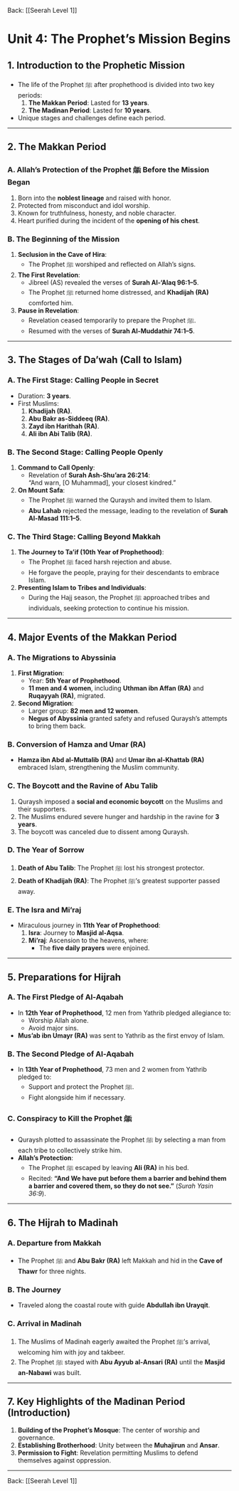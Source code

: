 Back: [[Seerah Level 1]]

# **Unit 4: The Prophet’s Mission Begins**

## **1. Introduction to the Prophetic Mission**  
- The life of the Prophet ﷺ after prophethood is divided into two key periods:  
  1. **The Makkan Period**: Lasted for **13 years**.  
  2. **The Madinan Period**: Lasted for **10 years**.  
- Unique stages and challenges define each period.  

---

## **2. The Makkan Period**  

### **A. Allah’s Protection of the Prophet ﷺ Before the Mission Began**  
1. Born into the **noblest lineage** and raised with honor.  
2. Protected from misconduct and idol worship.  
3. Known for truthfulness, honesty, and noble character.  
4. Heart purified during the incident of the **opening of his chest**.  

### **B. The Beginning of the Mission**  
1. **Seclusion in the Cave of Hira**:  
   - The Prophet ﷺ worshiped and reflected on Allah’s signs.  
2. **The First Revelation**:  
   - Jibreel (AS) revealed the verses of **Surah Al-‘Alaq 96:1–5**.  
   - The Prophet ﷺ returned home distressed, and **Khadijah (RA)** comforted him.  
3. **Pause in Revelation**:  
   - Revelation ceased temporarily to prepare the Prophet ﷺ.  
   - Resumed with the verses of **Surah Al-Muddathir 74:1–5**.  

---

## **3. The Stages of Da’wah (Call to Islam)**  

### **A. The First Stage: Calling People in Secret**  
- Duration: **3 years**.  
- First Muslims:  
  1. **Khadijah (RA)**.  
  2. **Abu Bakr as-Siddeeq (RA)**.  
  3. **Zayd ibn Harithah (RA)**.  
  4. **Ali ibn Abi Talib (RA)**.  

### **B. The Second Stage: Calling People Openly**  
1. **Command to Call Openly**:  
   - Revelation of **Surah Ash-Shu’ara 26:214**:  
     “And warn, [O Muhammad], your closest kindred.”  
2. **On Mount Safa**:  
   - The Prophet ﷺ warned the Quraysh and invited them to Islam.  
   - **Abu Lahab** rejected the message, leading to the revelation of **Surah Al-Masad 111:1–5**.  

### **C. The Third Stage: Calling Beyond Makkah**  
1. **The Journey to Ta’if (10th Year of Prophethood)**:  
   - The Prophet ﷺ faced harsh rejection and abuse.  
   - He forgave the people, praying for their descendants to embrace Islam.  
2. **Presenting Islam to Tribes and Individuals**:  
   - During the Hajj season, the Prophet ﷺ approached tribes and individuals, seeking protection to continue his mission.  

---

## **4. Major Events of the Makkan Period**  

### **A. The Migrations to Abyssinia**  
1. **First Migration**:  
   - Year: **5th Year of Prophethood**.  
   - **11 men and 4 women**, including **Uthman ibn Affan (RA)** and **Ruqayyah (RA)**, migrated.  
2. **Second Migration**:  
   - Larger group: **82 men and 12 women**.  
   - **Negus of Abyssinia** granted safety and refused Quraysh’s attempts to bring them back.  

### **B. Conversion of Hamza and Umar (RA)**  
- **Hamza ibn Abd al-Muttalib (RA)** and **Umar ibn al-Khattab (RA)** embraced Islam, strengthening the Muslim community.  

### **C. The Boycott and the Ravine of Abu Talib**  
1. Quraysh imposed a **social and economic boycott** on the Muslims and their supporters.  
2. The Muslims endured severe hunger and hardship in the ravine for **3 years**.  
3. The boycott was canceled due to dissent among Quraysh.  

### **D. The Year of Sorrow**  
1. **Death of Abu Talib**: The Prophet ﷺ lost his strongest protector.  
2. **Death of Khadijah (RA)**: The Prophet ﷺ’s greatest supporter passed away.  

### **E. The Isra and Mi’raj**  
- Miraculous journey in **11th Year of Prophethood**:  
  1. **Isra**: Journey to **Masjid al-Aqsa**.  
  2. **Mi’raj**: Ascension to the heavens, where:  
     - The **five daily prayers** were enjoined.  

---

## **5. Preparations for Hijrah**  

### **A. The First Pledge of Al-Aqabah**  
- In **12th Year of Prophethood**, 12 men from Yathrib pledged allegiance to:  
  - Worship Allah alone.  
  - Avoid major sins.  
- **Mus’ab ibn Umayr (RA)** was sent to Yathrib as the first envoy of Islam.  

### **B. The Second Pledge of Al-Aqabah**  
- In **13th Year of Prophethood**, 73 men and 2 women from Yathrib pledged to:  
  - Support and protect the Prophet ﷺ.  
  - Fight alongside him if necessary.  

### **C. Conspiracy to Kill the Prophet ﷺ**  
- Quraysh plotted to assassinate the Prophet ﷺ by selecting a man from each tribe to collectively strike him.  
- **Allah’s Protection**:  
  - The Prophet ﷺ escaped by leaving **Ali (RA)** in his bed.  
  - Recited: **“And We have put before them a barrier and behind them a barrier and covered them, so they do not see.”** (*Surah Yasin 36:9*).  

---

## **6. The Hijrah to Madinah**  

### **A. Departure from Makkah**  
- The Prophet ﷺ and **Abu Bakr (RA)** left Makkah and hid in the **Cave of Thawr** for three nights.  

### **B. The Journey**  
- Traveled along the coastal route with guide **Abdullah ibn Urayqit**.  

### **C. Arrival in Madinah**  
1. The Muslims of Madinah eagerly awaited the Prophet ﷺ’s arrival, welcoming him with joy and takbeer.  
2. The Prophet ﷺ stayed with **Abu Ayyub al-Ansari (RA)** until the **Masjid an-Nabawi** was built.  

---

## **7. Key Highlights of the Madinan Period (Introduction)**  
1. **Building of the Prophet’s Mosque**: The center of worship and governance.  
2. **Establishing Brotherhood**: Unity between the **Muhajirun** and **Ansar**.  
3. **Permission to Fight**: Revelation permitting Muslims to defend themselves against oppression.  

---

Back: [[Seerah Level 1]]